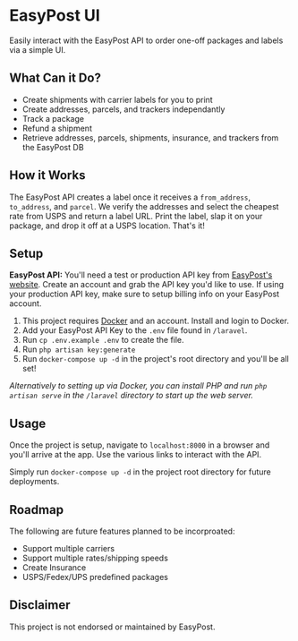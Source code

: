 # EasyPost UI

Easily interact with the EasyPost API to order one-off packages and labels via a simple UI.

## What Can it Do?

- Create shipments with carrier labels for you to print
- Create addresses, parcels, and trackers independantly
- Track a package
- Refund a shipment
- Retrieve addresses, parcels, shipments, insurance, and trackers from the EasyPost DB

## How it Works

The EasyPost API creates a label once it receives a `from_address`, `to_address`, and `parcel`. We verify the addresses and select the cheapest rate from USPS and return a label URL. Print the label, slap it on your package, and drop it off at a USPS location. That's it!

## Setup

**EasyPost API:** You'll need a test or production API key from [EasyPost's website](https://easypost.com). Create an account and grab the API key you'd like to use. If using your production API key, make sure to setup billing info on your EasyPost account.

1) This project requires [Docker](https://www.docker.com/products/docker-desktop) and an account. Install and login to Docker.
2) Add your EasyPost API Key to the `.env` file found in `/laravel`. 
3) Run `cp .env.example .env` to create the file.
4) Run `php artisan key:generate`
5) Run `docker-compose up -d` in the project's root directory and you'll be all set!

<i>Alternatively to setting up via Docker, you can install PHP and run `php artisan serve` in the `/laravel` directory to start up the web server.</i>

## Usage

Once the project is setup, navigate to `localhost:8000` in a browser and you'll arrive at the app. Use the various links to interact with the API.

Simply run `docker-compose up -d` in the project root directory for future deployments.

## Roadmap

The following are future features planned to be incorproated:
- Support multiple carriers
- Support multiple rates/shipping speeds
- Create Insurance
- USPS/Fedex/UPS predefined packages

## Disclaimer

This project is not endorsed or maintained by EasyPost.
